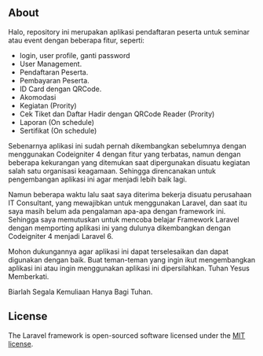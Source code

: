 ## About

Halo, repository ini merupakan aplikasi pendaftaran peserta untuk seminar atau event dengan beberapa fitur, seperti:

- login, user profile, ganti password
-   User Management.
-   Pendaftaran Peserta.
-   Pembayaran Peserta.
-   ID Card dengan QRCode.
-   Akomodasi
-   Kegiatan (Prority)
-   Cek Tiket dan Daftar Hadir dengan QRCode Reader (Prority)
-   Laporan (On schedule)
-   Sertifikat (On schedule)

Sebenarnya aplikasi ini sudah pernah dikembangkan sebelumnya dengan menggunakan Codeigniter 4 dengan fitur yang terbatas, namun dengan beberapa kekurangan yang ditemukan saat dipergunakan disuatu kegiatan salah satu organisasi keagamaan. Sehingga direncanakan untuk pengembangan aplikasi ini agar menjadi lebih baik lagi.

Namun beberapa waktu lalu saat saya diterima bekerja disuatu perusahaan IT Consultant, yang mewajibkan untuk menggunakan Laravel, dan saat itu saya masih belum ada pengalaman apa-apa dengan framework ini. Sehingga saya memutuskan untuk mencoba belajar Framework Laravel dengan memporting aplikasi ini yang dulunya dikembangkan dengan Codeigniter 4 menjadi Laravel 6.

Mohon dukungannya agar aplikasi ini dapat terselesaikan dan dapat digunakan dengan baik. Buat teman-teman yang ingin ikut mengembangkan aplikasi ini atau ingin menggunakan aplikasi ini dipersilahkan. Tuhan Yesus Memberkati.

Biarlah Segala Kemuliaan Hanya Bagi Tuhan.

## License

The Laravel framework is open-sourced software licensed under the [MIT license](https://opensource.org/licenses/MIT).

